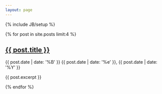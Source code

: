 ```yaml
---
layout: page
---
```

{% include JB/setup %}

{% for post in site.posts limit:4 %}
  <h2>
      <a href="/" rel="bookmark" title="Permanent link to ">{{ post.title }}</a>
  </h2>
  <span>{{ post.date | date: '%B' }} {{ post.date | date: '%e' }}, {{ post.date | date: '%Y' }}</span>
  <p>
      {{ post.excerpt }}
  </p>
{% endfor %}